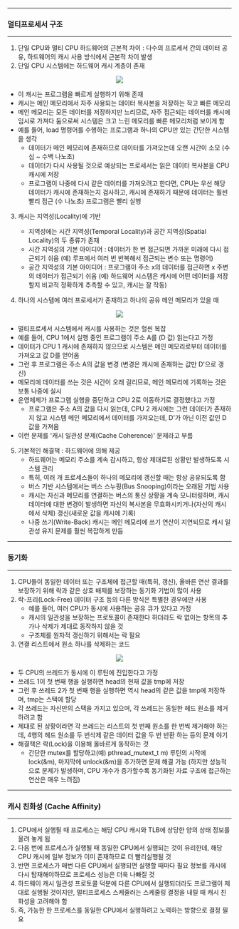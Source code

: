 -----
### 멀티프로세서 구조
-----
1. 단일 CPU와 멀티 CPU 하드웨어의 근본적 차이 : 다수의 프로세서 간의 데이터 공유, 하드웨어의 캐시 사용 방식에서 근본적 차이 발생
2. 단일 CPU 시스템에는 하드웨어 캐시 계층이 존재
<div align="center">
<img src="https://github.com/user-attachments/assets/9c850cad-fd20-45e2-8074-9ad6a96a094b">
</div>

   - 이 캐시는 프로그램을 빠르게 실행하기 위해 존재
   - 캐시는 메인 메모리에서 자주 사용되는 데이터 복사본을 저장하는 작고 빠른 메모리
   - 메인 메모리는 모든 데이터를 저장하지만 느리므로, 자주 접근되는 데이터를 캐시에 임시로 가져다 둠으로써 시스템은 크고 느린 메모리를 빠른 메모리처럼 보이게 함
   - 예를 들어, load 명령어를 수행하는 프로그램과 하나의 CPU만 있는 간단한 시스템을 생각
     + 데이터가 메인 메모리에 존재하므로 데이터를 가져오는데 오랜 시간이 소모 (수십 ~ 수백 나노초)
     + 데이터가 다시 사용될 것으로 예상되는 프로세서는 읽은 데이터 복사본을 CPU 캐시에 저장
     + 프로그램이 나중에 다시 같은 데이터를 가져오려고 한다면, CPU는 우선 해당 데이터가 캐시에 존재하는지 검사하고, 캐시에 존재하기 때문에 데이터는 훨씬 빨리 접근 (수 나노초) 프로그램은 빨리 실행
    
3. 캐시는 지역성(Locality)에 기반
   - 지역성에는 시간 지역성(Temporal Locality)과 공간 지역성(Spatial Locality)의 두 종류가 존재
   - 시간 지역성의 기본 아이디어 : 데이터가 한 번 접근되면 가까운 미래에 다시 접근되기 쉬움 (예) 루프에서 여러 번 반복해서 접근되는 변수 또는 명령어)
   - 공간 지역성의 기본 아이디어 : 프로그램이 주소 x의 데이터를 접근하면 x 주변의 데이터가 접근되기 쉬움 (예) 하드웨어 시스템은 캐시에 어떤 데이터를 저장할지 비교적 정확하게 추측할 수 있고, 캐시는 잘 작동)

4. 하나의 시스템에 여러 프로세서가 존재하고 하나의 공유 메인 메모리가 있을 때
<div align="center">
<img src="https://github.com/user-attachments/assets/0ee40e98-e4cd-472a-a4d8-1ebe92921af5">
</div>

   - 멀티프로세서 시스템에서 캐시를 사용하는 것은 헐씬 복잡
   - 예를 들어, CPU 1에서 실행 중인 프로그램이 주소 A를 (D 값) 읽는다고 가정
   - 데이터가 CPU 1 캐시에 존재하지 않으므로 시스템은 메인 메모리로부터 데이터를 가져오고 값 D를 얻어옴
   - 그런 후 프로그램은 주소 A의 값을 변경 (변경은 캐시에 존재하는 값만 D'으로 갱신)
   - 메모리에 데이터를 쓰는 것은 시간이 오래 걸리므로, 메인 메모리에 기록하는 것은 보통 나중에 실시
   - 운영체제가 프로그램 실행을 중단하고 CPU 2로 이동하기로 결정했다고 가정
     + 프로그램은 주소 A의 값을 다시 읽는데, CPU 2 캐시에는 그런 데이터가 존재하지 않고 시스템 메인 메모리에서 데이터를 가져오는데, D'가 아닌 이전 값인 D 값을 가져옴
   - 이런 문제를 '캐시 일관성 문제(Cache Coherence)' 문제라고 부름

5. 기본적인 해결책 : 하드웨어에 의해 제공
   - 하드웨어는 메모리 주소를 계속 감시하고, 항상 제대로된 상황만 발생하도록 시스템 관리
   - 특히, 여러 개 프로세스들이 하나의 메모리에 갱신할 때는 항상 공유되도록 함
   - 버스 기반 시스템에서는 버스 스누핑(Bus Snooping)이라는 오래된 기법 사용
   - 캐시는 자신과 메모리를 연결하는 버스의 통신 상황을 계속 모니터링하며, 캐시 데이터에 대한 변경이 발생하면 자신의 복사본을 무효화시키거나(자신의 캐시에서 삭제) 갱신(새로운 값을 캐시에 기록)
   - 나중 쓰기(Write-Back) 캐시는 메인 메모리에 쓰기 연산이 지연되므로 캐시 일관성 유지 문제를 훨씬 복잡하게 만듬

-----
### 동기화
-----
1. CPU들이 동일한 데이터 또는 구조체에 접근할 때(특히, 갱신), 올바른 연산 결과를 보장하기 위해 락과 같은 상호 배제를 보장하는 동기화 기법이 많이 사용
2. 락-프리(Lock-Free) 데이터 구조 등의 다른 방식은 특별한 경우에만 사용
   - 예를 들어, 여러 CPU가 동시에 사용하는 공유 큐가 있다고 가정
   - 캐시의 일관성을 보장하는 프로토콜이 존재한다 하더라도 락 없이는 항목의 추가나 삭제가 제대로 동작하지 않을 것
   - 구조체를 원자적 갱신하기 위해서는 락 필요
3. 연결 리스트에서 원소 하나를 삭제하는 코드
<div align="center">
<img src="https://github.com/user-attachments/assets/55c23379-514f-40b7-9a14-5d5441d0646e">
</div>

   - 두 CPU의 쓰레드가 동시에 이 루틴에 진입한다고 가정
   - 쓰레드 1이 첫 번째 행을 실행하면 head의 현재 값을 tmp에 저장
   - 그런 후 쓰레드 2가 첫 번째 행을 실행하면 역시 head의 같은 값을 tmp에 저장하며, tmp는 스택에 할당
   - 각 쓰레드는 자신만의 스택을 가지고 있으며, 각 쓰레드는 동일한 헤드 원소를 제거하려고 함
   - 제대로 된 상황이라면 각 쓰레드는 리스트의 첫 번째 원소를 한 번씩 제거해야 하는데, 4행의 헤드 원소를 두 번삭제 같은 데이터 값을 두 번 반환 하는 등의 문제 야기
   - 해결책은 락(Lock)을 이용해 올바르게 동작하는 것
     + 간단한 mutex를 할당하고(예) pthread_mutext_t m) 루틴의 시작에 lock(&m), 마지막에 unlock(&m)을 추가하면 문제 해결 가능 (하지만 성능적으로 문제가 발생하며, CPU 개수가 증가할수록 동기화된 자료 구조에 접근하는 연산은 매우 느려짐)

-----
### 캐시 친화성 (Cache Affinity)
-----
1. CPU에서 실행될 때 프로세스는 해당 CPU 캐시와 TLB에 상당한 양의 상태 정보를 올려 놓게 됨
2. 다음 번에 프로세스가 실행될 때 동일한 CPU에서 실행되는 것이 유리한데, 해당 CPU 캐시에 일부 정보가 이미 존재하므로 더 빨리실행될 것
3. 반면 프로세스가 매번 다른 CPU에서 실행되면 실행할 때마다 필요 정보를 캐시에 다시 탑재해야하므로 프로세스 성능은 더욱 나빠질 것
4. 하드웨이 캐시 일관성 프로토콜 덕분에 다른 CPU에서 실행되더라도 프로그램이 제대로 실행될 것이지만, 멀티프로세스 스케줄러는 스케줄링 결정을 내릴 때 캐시 친화성을 고려해야 함
5. 즉, 가능한 한 프로세스를 동일한 CPU에서 실행하려고 노력하는 방향으로 결정 필요
